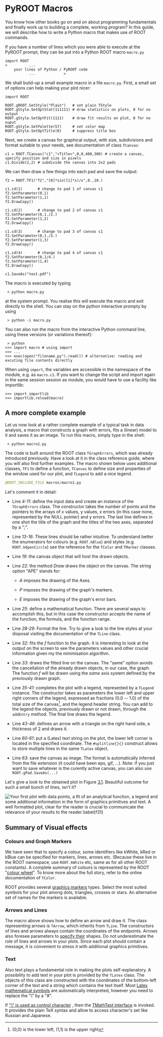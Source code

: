 # PyROOT Macros #

You know how other books go on and on about programming fundamentals
and finally work up to building a complete, working program? In this
guide, we will describe how to write a Python macro that makes use of ROOT commands.

If you have a number of lines which you were able to execute at the PyROOT
prompt, they can be put into a Python ROOT macro `macro.py`

``` {.py}
import ROOT
<          ...
    your lines of Python / PyROOT code
           ...             >
```

We shall build-up a small example macro in a file `macro.py`. First, a small set of options can help making your plot nicer:

``` {.py}
import ROOT

ROOT.gROOT.SetStyle("Plain")   # set plain TStyle
ROOT.gStyle.SetOptStat(111111) # draw statistics on plots, 0 for no output
ROOT.gStyle.SetOptFit(1111)    # draw fit results on plot, 0 for no ouput
ROOT.gStyle.SetPalette(57)     # set color map
ROOT.gStyle.SetOptTitle(0)     # suppress title box
```

Next, we create a canvas for graphical output, with size,
subdivisions and format suitable to your needs, see documentation of
class `TCanvas`:

``` {.py}
c1 = ROOT.TCanvas("c1","<Title>",0,0,400,300) # create a canvas, specify position and size in pixels
c1.Divide(2,2) # subdivide the canvas into 2x2 pads
```

We can then draw a few things into each pad and save the output:
``` {.py}
f2 = ROOT.TF1("f2","[0]*sin([1]*x)/x",0.,10.)

c1.cd(1)       # change to pad 1 of canvas c1
f2.SetParameter(0,1)
f2.SetParameter(1,1)
f2.DrawCopy()

c1.cd(2)       # change to pad 2 of canvas c1
f2.SetParameter(0,1./2.)
f2.SetParameter(1,2)
f2.DrawCopy()

c1.cd(3)       # change to pad 3 of canvas c1
f2.SetParameter(0,1./3.)
f2.SetParameter(1,3)
f2.DrawCopy()

c1.cd(4)       # change to pad 4 of canvas c1
f2.SetParameter(0,1/4.)
f2.SetParameter(1,4)
f2.DrawCopy()

c1.SaveAs("test.pdf")
```

The macro is executed by typing

``` {.sh}
 > python macro.py
```

at the system prompt. You realise this will execute the macro and exit
directly to the shell. You can stay on the python interactive prompty by using

``` {.sh}
 > python -i macro.py
```

You can also run the macro from the interactive Python command line, using these versions (or variations thereof):

``` {.py}
 > python
>>> import macro # using import
>>> ...
>>> exec(open("filename.py").read()) # alternative: reading and excuting file contents directly
```

When using `import`, the variables are accessible in the namespace of
the module, e.g. as `macro.c1`. If you want to change the script and
import again in the same session session as module, you would have to
use a facility like importlib:

``` {.py}
>>> import importlib
>>> importlib.reload(macro)
```

## A more complete example ##

Let us now look at a rather complete example of a typical task in data
analysis, a macro that constructs a graph with errors, fits a (linear)
model to it and saves it as an image. To run this macro, simply type in
the shell:

``` {.sh}
 > python macro1.py
```

The code is built around the ROOT class `TGraphErrors`, which was
already introduced previously. Have a look at it in the class reference
guide, where you will also find further examples. The macro shown below
uses additional classes, `TF1` to define a function, `TCanvas` to define
size and properties of the window used for our plot, and `TLegend` to
add a nice legend.

``` {.py .numberLines}
@ROOT_INCLUDE_FILE macros/macro1.py
```

Let's comment it in detail:

-   Line *4-11*: define the input data and create an instance of the
    `TGraphErrors` class. The constructor
    takes the number of points and the pointers to the arrays of
    x values, y values, x errors (in this case none,
    represented by the NULL pointer) and y errors. The last line
    defines in one shot the title of the graph and the titles of the two
    axes, separated by a ";".

-   Line *13-16*: These lines should be rather intuitive. To understand
    better the enumerators for colours (e.g. `ROOT.kBlue`) and styles
    (e.g. `ROOT.kOpenCircle`) see the reference for the `TColor` and
    `TMarker` classes.

-   Line *19*: the canvas object that will host the drawn objects.

-   Line *22*: the method *Draw* draws the object on the
    canvas. The string option "APE" stands for:

    -   *A* imposes the drawing of the Axes.

    -   *P* imposes the drawing of the graph's markers.

    -   *E* imposes the drawing of the graph's error bars.

-   Line *25*: define a mathematical function. There are several ways to
    accomplish this, but in this case the constructor accepts the name
    of the function, the formula, and the function range.

-   Line *28-29*: Format the line. Try to give a look to the line styles at your
    disposal visiting the documentation of the `TLine` class.

-   Line *32*: fits the *f* function to the graph.
    It is interesting to look at the output on
    the screen to see the parameters values and other crucial
    information given my the minimisation algorithm.

-   Line *33*: draws the fitted line on the canvas. The
    "same" option avoids the cancellation of the already drawn objects,
    in our case, the graph. The function *f* will be drawn using the *same* axis
    system defined by the previously drawn graph.

-   Line *35-41*: completes the plot with a legend, represented by a
    `TLegend` instance. The constructor takes as parameters the lower
    left and upper right corners of the legend, expressed as fractions
    (0.0 -- 1.0) of the total size of the canvas[^1],
    and the legend header string.
    You can add to the legend the objects, previously drawn or not
    drawn, through the `addEntry` method. The final line draws the legend.

-   Line *43-46*: defines an arrow with a triangle on the right hand
    side, a thickness of 2 and draws it.

-   Line *60-61*: put a (Latex) text string on the plot,
    the lower left corner is located in the specified coordinate.
    The `#splitline{}{}` construct allows to store multiple lines
    in the same `TLatex` object.

-   Line *63*: save the canvas as image. The format is automatically
    inferred from the file extension (it could have been eps, gif, ...).
    Note: if you just want to save whatever is the curently active canvas,
    you can also use `ROOT.gPad.SaveAs(...)`

[^1]: (0,0) is the lower left, (1,1) is the upper right

Let's give a look to the obtained plot in Figure [3.1](#f31). Beautiful
outcome for such a small bunch of lines, isn't it?

[f31]: figures/graf_with_law.png "f31"
<a name="f31"></a>

![Your first plot with data points, a fit of an analytical function, a
legend and some additional information in the form of graphics
primitives and text. A well formatted plot, clear for the reader is
crucial to communicate the relevance of your results to the
reader.\label{f31}][f31]

## Summary of Visual effects

### Colours and Graph Markers

We have seen that to specify a colour, some identifiers like kWhite,
kRed or kBlue can be specified for markers, lines, arrows etc. (Because these live in the ROOT namespace, use `ROOT.kWhite` etc, same as for all
other ROOT constants). A
complete summary of colours is represented by the ROOT "[colour
wheel](http://root.cern.ch/root/htmldoc/TColor.html#C02)". To know more
about the full story, refer to the online documentation of `TColor`.

ROOT provides several [graphics
markers](http://root.cern.ch/root/htmldoc/TAttMarker.html#M2) types. Select
the most suited symbols for your plot among dots, triangles, crosses or
stars. An alternative set of names for the markers is available.

### Arrows and Lines

The macro above shows how to define an arrow and draw it. The class
representing arrows is `TArrow`, which inherits from `TLine`. The
constructors of lines and arrows always contain the coordinates of the
endpoints. Arrows also foresee parameters to [specify
their](http://root.cern.ch/root/htmldoc/TArrow.html) shapes. Do not
underestimate the role of lines and arrows in your plots. Since each
plot should contain a message, it is convenient to stress it with
additional graphics primitives.

### Text

Also text plays a fundamental role in making the plots self-explanatory.
A possibility to add text in your plot is provided by the `TLatex`
class. The objects of this class are constructed with the coordinates of
the bottom-left corner of the text and a string which contains the text
itself. Most
[Latex mathematical symbols](http://root.cern.ch/root/htmldoc/TLatex.html#L5)
are automatically interpreted, however you need to replace the "\\" by a "\#".

If
["\\" is used as control character](http://root.cern.ch/root/htmldoc/TLatex.html#L14)
, then the
[TMathText interface](http://root.cern.ch/root/htmldoc/TMathText.html)
is invoked. It provides the plain TeX syntax and allow to access character's
set like Russian and Japanese.

